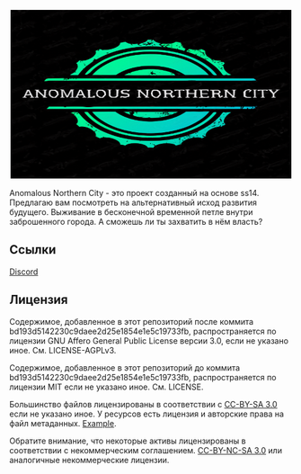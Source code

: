 <p align="center"> <img alt="Space Station 14" width="500" height="300" src="https://github.com/Insurgent679/Anomalous-Northern-City-space-station14/blob/master/Resources/Textures/Logo/Anomalus_Northern_City.png" /></p>

Anomalous Northern City - это проект созданный на основе ss14. Предлагаю вам посмотреть на альтернативный исход развития будущего. Выживание в бесконечной временной петле внутри заброшенного города. А сможешь ли ты захватить в нём власть?

## Ссылки

[Discord](https://discord.gg/ucc4wvr8fc)

## Лицензия

Содержимое, добавленное в этот репозиторий после коммита bd193d5142230c9daee2d25e1854e1e5c19733fb, распространяется по лицензии GNU Affero General Public License версии 3.0, если не указано иное. См. LICENSE-AGPLv3.

Содержимое, добавленное в этот репозиторий до коммита bd193d5142230c9daee2d25e1854e1e5c19733fb, распространяется по лицензии MIT если не указано иное. См. LICENSE.

Большинство файлов лицензированы в соответствии с [CC-BY-SA 3.0](https://creativecommons.org/licenses/by-sa/3.0/) если не указано иное. У ресурсов есть лицензия и авторские права на файл метаданных. [Example](https://github.com/space-wizards/space-station-14/blob/master/Resources/Textures/Objects/Tools/crowbar.rsi/meta.json).

Обратите внимание, что некоторые активы лицензированы в соответствии с некоммерческим соглашением. [CC-BY-NC-SA 3.0](https://creativecommons.org/licenses/by-nc-sa/3.0/) или аналогичные некоммерческие лицензии.
